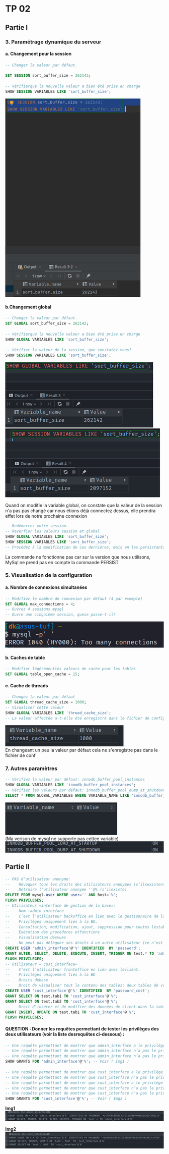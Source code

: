 # TP 02

## Partie I

### 3. Paramétrage dynamique du serveur

#### a. Changement pour la session

```sql
-- Changer la valeur par défaut.

SET SESSION sort_buffer_size = 262143;

-- Vérifierque la nouvelle valeur a bien été prise en charge
SHOW SESSION VARIABLES LIKE 'sort_buffer_size';
```

<img src="./assets/img_3_a.png"/>

#### b.Changement global

```sql
-- Changer la valeur par défaut.
SET GLOBAL sort_buffer_size = 262142;

-- Vérifierque la nouvelle valeur a bien été prise en charge
SHOW GLOBAL VARIABLES LIKE 'sort_buffer_size';

-- Vérifier la valeur de la session, que constatez-vous?
SHOW SESSION VARIABLES LIKE 'sort_buffer_size';
```

<img src="./assets/img_3_b.png" />
<img src="./assets/img_3_c.png" />
<p>
Quand on modifie la variable global, on constate que la valeur de la session n'a pas pas changé car nous étions déjà connectez dessus, elle prendra effet lors de notre prochaine connexion
</p>

```sql
-- Redémarrez votre session.
-- Reverfier les valeurs session et global
SHOW GLOBAL VARIABLES LIKE 'sort_buffer_size';
SHOW SESSION VARIABLES LIKE 'sort_buffer_size';
-- Procédez à la modification de ces dernières, mais en les persistants cette fois-ci.
```

<p>La commande ne fonctionne pas car sur la version que nous utilisons, MySql ne prend pas en compte la commande PERSIST</p>

### 5. Visualisation de la configuration

#### a. Nombre de connexions simultanées

```sql
-- Modifiez le nombre de connexion par défaut (4 par exemple)
SET GLOBAL max_connections = 4;
-- Ouvrez 4 sessions mysql
-- Ouvre une cinquième session, quese passe-t-il?
```

<img src="./assets/img_5_a.png" /> <br />

#### b. Caches de table

```sql
-- Modifier légèrementles valeurs de cache pour les tables
SET GLOBAL table_open_cache = 15;
```

#### c. Cache de threads

```sql
-- Changez la valeur par défaut
SET GLOBAL thread_cache_size = 1000;
-- Visualiser cette valeur
SHOW GLOBAL VARIABLES LIKE 'thread_cache_size';
-- La valeur affectée a-t-elle été enregistré dans le fichier de configuration?
```

<img src="./assets/img_5_c.png" /> <br />
En changeant un peu la valeur par défaut cela ne s'enregistre pas dans le fichier de conf

### 7. Autres paramètres

```sql
-- Vérifiez la valeur par défaut: innodb_buffer_pool_instances
SHOW GLOBAL VARIABLES LIKE 'innodb_buffer_pool_instances';
-- Vérifiez les valeurs par défaut: innodb_buffer_pool_dump_at_shutdown,innodb_buffer_pool_load_at_startup
SELECT * FROM GLOBAL_VARIABLES WHERE VARIABLE_NAME LIKE 'innodb_buffer_pool%';
```

<img src="./assets/img_7_a.png" /><br />
(Ma verison de mysql ne supporte pas cettee variable)
<img src="./assets/img_7_a1.png" /><br />

## Partie II

```sql
-- PAS d’utilisateur anonyme:
--    Révoquer tous les droits des utilisateurs anonymes (s’ilsexistent)
--    Détruire l’utilisateur anonyme ''@% (s’ilexiste)
DELETE FROM mysql.user WHERE user='' AND host='%';
FLUSH PRIVILEGES;
-- Utilisateur «interface de gestion de la base»:
--    Nom :admin_interface
--    C’est l’utilisateur backoffice en lien avec le gestionnaire de la base
--    Privilèges uniquement liés à la BD.
--    Consultation, modification, ajout, suppression pour toutes lestables
--    Exécution des procédures etfonctions
--    Visualisation desvues
--    Ne peut pas déléguer ses droits à un autre utilisateur (ce n’est pas un utilisateur humain)
CREATE USER 'admin_interface'@'%' IDENTIFIED  BY 'password';
GRANT ALTER, SELECT, DELETE, EXECUTE, INSERT, TRIGGER ON test.* TO 'admin_interface'@'%';
FLUSH PRIVILEGES;
-- Utilisateur « cust_interface»
--    C’est l’utilisateur frontoffice en lien avec leclient.
--    Privilèges uniquement liés à la BD
--    Droits debase
--    Droit de visualiser tout le contenu des tables: deux tables de votre choix. GRANT SELECT sur ces tables
CREATE USER 'cust_interface'@'%' IDENTIFIED  BY 'password_cust';
GRANT SELECT ON test.tab1 TO 'cust_interface'@'%';
GRANT SELECT ON test.tab2 TO 'cust_interface'@'%';
--    Droit d’insérer et de modifier des données de client dans la table de votre choix.GRANT INSERT et GRANT UPDATE sur cette table
GRANT INSERT, UPDATE ON test.tab1 TO 'cust_interface'@'%';
FLUSH PRIVILEGES;
```

#### QUESTION : Donner les requêtes permettant de tester les privilèges des deux utilisateurs (voir la liste desrequêtes ci-dessous) :

```sql
-- Une requête permettant de montrer que admin_interface a le privilège SELECT sur une des tables au niveau de laquelle vous avez mis des restrictions à la question precedente
-- Une requête permettant de montrer que admin_interface n’a pas le privilège CREATE TABLE dans la base
-- Une requête permettant de montrer que admin_interface n’a pas le privilège CREATE DATABASE
SHOW GRANTS FOR 'admin_interface'@'%'; -- Voir ( Img1 )

-- Une requête permettant de montrer que cust_interface a le privilège SELECT sur une des tables au niveau de laquelle vous avez mis des restrictions à la question précédente
-- Une requête permettant de montrer que cust_interface n’a pas le privilège SELECT sur une des tables au niveau de laquelle vous avez mis des restrictions à la question précédente
-- Une requête permettant de montrer que cust_interface a le privilège INSERT sur latable sur une des tables au niveau de laquelle vous avez mis des restrictions à la question précédente
-- Une requête permettant de montrer que cust_interface n’a pas le privilège CREATE TABLE dans labase
-- Une requête permettant de montrer que cust_interface n’a pas le privilège CREATEDATABASE
SHOW GRANTS FOR 'cust_interface'@'%'; -- Voir ( Img2 )
```

**Img1**
<img src="./assets/img_ii_1.png"/> <br />

**Img2**
<img src="./assets/img_ii_2.png"/> <br />
